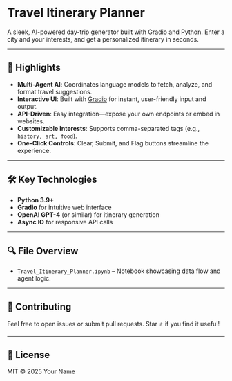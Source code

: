 # Travel Itinerary Planner

A sleek, AI-powered day-trip generator built with Gradio and Python. Enter a city and your interests, and get a personalized itinerary in seconds.

---

## 🚀 Highlights

* **Multi-Agent AI**: Coordinates language models to fetch, analyze, and format travel suggestions.
* **Interactive UI**: Built with [Gradio](https://gradio.app/) for instant, user-friendly input and output.
* **API-Driven**: Easy integration—expose your own endpoints or embed in websites.
* **Customizable Interests**: Supports comma-separated tags (e.g., `history, art, food`).
* **One-Click Controls**: Clear, Submit, and Flag buttons streamline the experience.

---

## 🛠️ Key Technologies

* **Python 3.9+**
* **Gradio** for intuitive web interface
* **OpenAI GPT-4** (or similar) for itinerary generation
* **Async IO** for responsive API calls

---


## 🔍 File Overview

* `Travel_Itinerary_Planner.ipynb` – Notebook showcasing data flow and agent logic.

---

## 🤝 Contributing

Feel free to open issues or submit pull requests. Star ⭐ if you find it useful!

---

## 📄 License

MIT © 2025 Your Name
